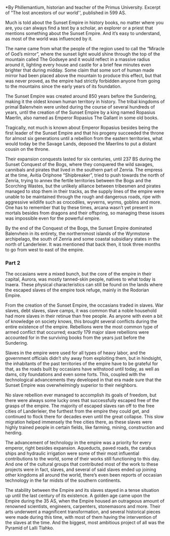 *By Phillemantium, historian and teacher of the Primus University. Excerpt of “The lost ancestors of our world'', published in 599 AS. 

Much is told about the Sunset Empire in history books, no matter where you are, you can always find a text by a scholar, an explorer or a priest that mentions something about the Sunset Empire. And it’s easy to understand, as most of the world was influenced by it. 

The name came from what the people of the region used to call the “Miracle of God’s mirror”, where the sunset light would shine through the top of the mountain called The Godseye and it would reflect in a massive radius around it, lighting every house and castle for a brief few minutes even brighter that during midday. Some claim that some sort of human made mirror had been placed above the mountain to produce this effect, but that was never proved, as the empire had strictly forbidden anyone from going to the mountains since the early years of its foundation. 

The Sunset Empire was created around 850 years before the Sundering, making it the oldest known human territory in history. The tribal kingdoms of primal Balenvhein were united during the course of several hundreds of years, until the creation of the Sunset Empire by a king named Ropasius Maerlin, also named as Emperor Ropasius The Gallant in some old books. 

Tragically, not much is known about Emperor Ropasius besides being the first leader of the Sunset Empire and that his progeny succeeded the throne for almost six generations until a rebellion from the eastern territories, what would today be the Savage Lands, deposed the Maerlins to put a distant cousin on the throne. 

Their expansion conquests lasted for six centuries, until 237 BS during the Sunset Conquest of the Bogs, where they conquered the wild savages, cannibals and pirates that lived in the southern part of Zenria. The empress at the time, Avitia Oriphone “Shipbreaker”, tried to push towards the north of Zenria, trying to annex the fertile territories between the Bogs and the Scorching Wastes, but the unlikely alliance between tribesmen and pirates managed to stop them in their tracks, as the supply lines of the empire were unable to be maintained through the rough and dangerous roads, ripe with aggressive wildlife such as crocodiles, wyverns, wyrms, goblins and more. One has to remember that by these times, arcana wasn’t yet present in mortals besides from dragons and their offspring, so managing these issues was impossible even for the powerful empire. 

By the end of the Conquest of the Bogs, the Sunset Empire dominated Balenvhein in its entirety, the northernmost islands of the Wyrmstone archipelago, the south of Zenria and some coastal subsidiary states in the north of Landerleier. It was mentioned that back then, it took three months to go from west to east of the empire. 

### Part 2

The occasians were a mixed bunch, but the core of the empire in their capital, Aurora, was mostly tanned-skin people, natives to what today is Inaera. These physical characteristics can still be found on the lands where the escaped slaves of the empire took refuge, mainly in the Rodorian Empire. 

From the creation of the Sunset Empire, the occasians traded in slaves. War slaves, debt slaves, slave camps, it was common that a noble household had more slaves in their retinue than free people. As anyone with even a bit of knowledge on society knows, this brought several conflicts during the entire existence of the empire. Rebellions were the most common type of armed conflict that occurred; exactly 179 major slave rebellions were accounted for in the surviving books from the years just before the Sundering. 

Slaves in the empire were used for all types of heavy labor, and the government officials didn’t shy away from exploiting them, but in hindsight, the inhabitants of the past territories of the empire have to be grateful for that, as the roads built by occasians have withstood until today, as well as dams, city foundations and even some forts. This, coupled with the technological advancements they developed in that era made sure that the Sunset Empire was overwhelmingly superior to their neighbors. 

No slave rebellion ever managed to accomplish its goals of freedom, but there were always some lucky ones that successfully escaped free of the grasps of the empire. The majority of escaped slaves ran off to the free cities of Landerleier, the furthest from the empire they could get, and continued to flock there for decades even until the great collapse. This slow migration helped immensely the free cities there, as these slaves were highly trained people in certain fields, like farming, mining, construction and herding. 

The advancement of technology in the empire was a priority for every emperor, right besides expansion. Aqueducts, paved roads, the carabus ships and hydraulic irrigation were some of their most influential contributions to the world, some of their works still functioning to this day. And one of the cultural groups that contributed most of the work to these projects were in fact, slaves, and several of said slaves ended up joining other kingdoms all around the world, there’s even been reports of occasian technology in the far midsts of the southern continents. 

The stability between the Empire and its slaves stayed in a tense situation up until the last century of its existence. A golden age came upon the Empire during the 35 AS, when the Empire housed an outrageous amount of renowned scientists, engineers, carpenters, stonemasons and more. Their arts underwent a magnificent transformation, and several historical pieces were made during this time, with most of them having the intervention of the slaves at the time. And the biggest, most ambitious project of all was the Pyramid of Lalli Tlahko.
